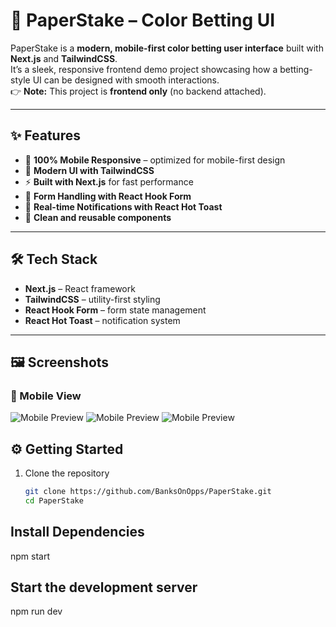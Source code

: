 # 🎨 PaperStake – Color Betting UI  

PaperStake is a **modern, mobile-first color betting user interface** built with **Next.js** and **TailwindCSS**.  
It’s a sleek, responsive frontend demo project showcasing how a betting-style UI can be designed with smooth interactions.  
👉 **Note:** This project is **frontend only** (no backend attached).  

---

## ✨ Features  

- 📱 **100% Mobile Responsive** – optimized for mobile-first design  
- 🎨 **Modern UI with TailwindCSS**  
- ⚡ **Built with Next.js** for fast performance  
- 📝 **Form Handling with React Hook Form**  
- 🔔 **Real-time Notifications with React Hot Toast**  
- 🚀 **Clean and reusable components**  

---

## 🛠 Tech Stack  

- **Next.js** – React framework  
- **TailwindCSS** – utility-first styling  
- **React Hook Form** – form state management  
- **React Hot Toast** – notification system  

---

## 🖼 Screenshots  

### 📱 Mobile View  
![Mobile Preview](./screenshots/Dashboard.png)
![Mobile Preview](./screenshots/Notifications.png)
![Mobile Preview](./screenshots/Rewards.png)
 



## ⚙️ Getting Started  

1. Clone the repository  
   ```bash
   git clone https://github.com/BanksOnOpps/PaperStake.git
   cd PaperStake
   
## Install Dependencies
npm start

## Start the development server
npm run dev
